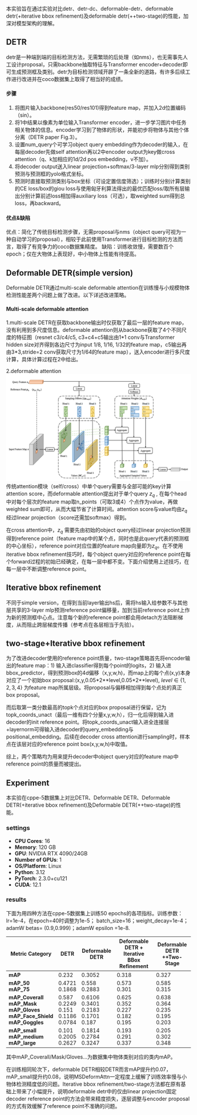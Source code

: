 本实验旨在通过实验对比detr、detr-dc、deformable-detr、deformable detr(+iterative bbox refinement)及deformable detr(++two-stage)的性能，加深对模型架构的理解。
## DETR
detr是一种端到端的目标检测方法，无需繁琐的后处理（如nms），也无需事先人工设计proposal，只需backbone抽取特征与Transformer encoder+decoder即可生成预测框及类别。detr为目标检测领域开辟了一条全新的道路，有许多后续工作进行改进并在coco数据集上取得了相当好的成绩。

#### 步骤
1. 将图片输入backbone(res50/res101)得到feature map，并加入2d位置编码（sin）。
2. 将1中结果以像素为单位输入Transformer encoder，进一步学习图片中任务相关物体的信息。encoder学习到了物体的形状，并能初步将物体与其他个体分离（DETR paper Fig.3）。
3. 设置num_query个可学习object query embedding作为decoder的输入，在每层decoder先做self attention再以2中encoder output为key做cross attention（q、k加相应的1d/2d pos embedding，v不加）。
4. 将decoder output送入linear projection+softmax/3-layer mlp分别得到类别预测与预测框的yolo格式坐标。
5. 预测时直接取预测类别与box坐标（可设定置信度筛选）；训练时分别计算类别的CE loss/box的giou loss与使用匈牙利算法得出的最优匹配loss/取所有层输出分别计算前述loss相加得auxiliary loss（可选），取weighted sum得到总loss，再backward。

#### 优点&缺陷
优点：简化了传统目标检测步骤，无需proposal与nms（object query可视为一种自动学习的proposal），相较于此前使用Transformer进行目标检测的方法而言，取得了有竞争力的coco数据集精度。
缺陷：训练收敛慢，需要数百个epoch；仅在大物体上表现好，中小物体上性能有待提高。


## Deformable DETR(simple version)
Deformable DETR通过multi-scale deformable attention在训练慢与小规模物体检测性能差两个问题上做了改进。以下详述改进策略。

#### Multi-scale deformable attention
1.multi-scale
DETR在获取backbone输出时仅获取了最后一层的feature map，没有利用到多尺度信息。deformable attention则从backbone获取了4个不同尺度的特征图（resnet c3/c4/c5, c3+c4+c5输出由1\*1 conv与Transformer hidden size对齐得到各边尺寸为input 1/8, 1/16, 1/32的feature map，c5输出再由3\*3,stride=2 conv获取尺寸为1/64的feature map），送入encoder进行多尺度计算，具体计算过程在2中给出。

2.deformable attention
![image](DeformAttn.png)
传统attention模块（self/cross）中单个query需要与全部可能的key计算attention score，而deformable attention提出对于单个query $z_q$ , 在每个head中对每个层次的feature map取n_points（可取3或4）个点作为value，再做weighted sum即可，从而大幅节省了计算时间。attention score与value均由$z_q$ 经过linear projection（score还需加softmax）得到。

在cross attention中，$z_q$ 需要先由初始的object query经过linear projection预测得到reference point（feature map中的某个点，同时也是此query代表的预测框的中心坐标），reference point对应位置的feature map向量即为$z_q$。在不使用iterative bbox refinement技巧时，每个object query对应的reference point在每个forward过程的初始已经确定，在每一层中都不变。下面介绍使用上述技巧，在每一层中不断调整reference point。
## Iterative bbox refinement
不同于simple version，在得到当前layer输出hs后，需将hs输入给参数不与其他层共享的3-layer mlp预测reference point偏移量，加到当前reference point上作为新的预测框中心点。注意每个新的reference point都会用detach方法阻断梯度，从而阻止跨层梯度传播（参考点在各层相当于先验）。

## two-stage+Iterative bbox refinement
为了改进decoder使用的reference point质量，two-stage策略首先将encoder输出的feature map：1) 输入进classifier得到每个point的logits，2) 输入进bbox_predictor，得到预测box的4d偏移（x,y,w,h)，而map上的每个点(x,y)本身对应了一个初始box proposal:(x,y,0.05\*2\*\*level,0.05\*2\*\*level), $level \in \{1,2,3,4\}$ 为feature map所属层级。将proposal与偏移相加得到每个点处的真正box proposal。

而后取第一类分数最高的topk个点对应的box proposal进行保留，记为topk_coords_unact（最后一维有四个分量x,y,w,h），归一化后得到输入进decoder的init reference point。将topk_coords_unact输入进全连接层+layernorm可得输入进decoder的query_embedding与positional_embedding。后续在decoder cross attention进行sampling时，样本点在该层对应的reference point box(x,y,w,h)中取值。

综上，两个策略均为用来提升decoder中object query对应的feature map中reference point的质量而被提出。


## Experiment
本实验在cppe-5数据集上对比DETR、Deformable DETR、Deformable DETR(+iterative bbox refinement)及Deformable DETR(++two-stage)的性能。
### settings
- **CPU Cores**: 16
- **Memory**: 120 GB
- **GPU**: NVIDIA RTX 4090/24GB
- **Number of GPUs**: 1
- **OS/Platform**: Linux
- **Python**: 3.12
- **PyTorch**: 2.3.0+cu121
- **CUDA**: 12.1

### results
下面为用四种方法在cppe-5数据集上训练50 epochs的各项指标。训练参数：lr=1e-4，在epoch=40时调整为1e-5； batch_size=16；weight_decay=1e-4；adamW betas= (0.9,0.999)；adamW epsilon =1e-8.

| Metric Category                                                              | DETR                                         | Deformable DETR                               | Deformable DETR + Iterative BBox Refinement | Deformable DETR ++Two-Stage               |
| ---------------------------------------------------------------------------- | -------------------------------------------- | --------------------------------------------- | ------------------------------------------- | ----------------------------------------- |
| **mAP**                                                                      | 0.232                                        | 0.3052                                        | 0.318                                       | 0.327                                     |
| **mAP_50<br>mAP_75**                                                         | 0.4721<br>0.1868                             | 0.558<br>0.2883                               | 0.573<br>0.301                              | 0.585<br>0.315                            |
| **mAP_Coverall<br>mAP_Mask<br>mAP_Gloves<br>mAP_Face_Shield<br>mAP_Goggles** | 0.587<br>0.2249<br>0.151<br>0.1186<br>0.0784 | 0.6106<br>0.3401<br>0.2183<br>0.1701<br>0.187 | 0.625<br>0.352<br>0.227<br>0.182<br>0.195   | 0.638<br>0.364<br>0.235<br>0.195<br>0.203 |
| **mAP_small<br>mAP_medium<br>mAP_large**                                     | 0.101<br>0.2005<br>0.2627                    | 0.1814<br>0.2784<br>0.3247                    | 0.193<br>0.291<br>0.337                     | 0.205<br>0.302<br>0.348                   |
其中mAP_Coverall/Mask/Gloves...为数据集中物体类别对应的类内mAP。

在训练相同轮次下，deformable DETR相较DETR而言mAP提升约0.07，mAP_small提升约0.08，说明MSDeformAttn一定程度上缓解了训练效率慢与小物体检测精度低的问题。Iterative bbox refinement/two-stage方法都在原有基础上带来了小幅提升，说明deformable detr中的仅由linear projection固定decoder reference point的方法会带来精度损失，逐层调整与encoder proposal的方式有效缓解了reference point不准确的问题。




